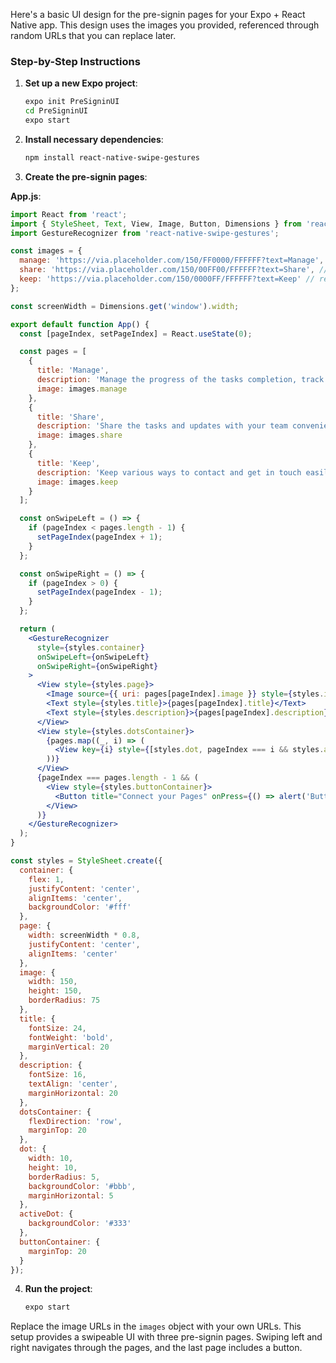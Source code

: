Here's a basic UI design for the pre-signin pages for your Expo + React Native app. This design uses the images you provided, referenced through random URLs that you can replace later.

### Step-by-Step Instructions

1. **Set up a new Expo project**:
    ```sh
    expo init PreSigninUI
    cd PreSigninUI
    expo start
    ```

2. **Install necessary dependencies**:
    ```sh
    npm install react-native-swipe-gestures
    ```

3. **Create the pre-signin pages**:

**App.js**:
```jsx
import React from 'react';
import { StyleSheet, Text, View, Image, Button, Dimensions } from 'react-native';
import GestureRecognizer from 'react-native-swipe-gestures';

const images = {
  manage: 'https://via.placeholder.com/150/FF0000/FFFFFF?text=Manage', // replace with your own URL
  share: 'https://via.placeholder.com/150/00FF00/FFFFFF?text=Share', // replace with your own URL
  keep: 'https://via.placeholder.com/150/0000FF/FFFFFF?text=Keep' // replace with your own URL
};

const screenWidth = Dimensions.get('window').width;

export default function App() {
  const [pageIndex, setPageIndex] = React.useState(0);

  const pages = [
    {
      title: 'Manage',
      description: 'Manage the progress of the tasks completion, track the time and analyze the stats',
      image: images.manage
    },
    {
      title: 'Share',
      description: 'Share the tasks and updates with your team conveniently for higher productivity',
      image: images.share
    },
    {
      title: 'Keep',
      description: 'Keep various ways to contact and get in touch easily right from the app',
      image: images.keep
    }
  ];

  const onSwipeLeft = () => {
    if (pageIndex < pages.length - 1) {
      setPageIndex(pageIndex + 1);
    }
  };

  const onSwipeRight = () => {
    if (pageIndex > 0) {
      setPageIndex(pageIndex - 1);
    }
  };

  return (
    <GestureRecognizer
      style={styles.container}
      onSwipeLeft={onSwipeLeft}
      onSwipeRight={onSwipeRight}
    >
      <View style={styles.page}>
        <Image source={{ uri: pages[pageIndex].image }} style={styles.image} />
        <Text style={styles.title}>{pages[pageIndex].title}</Text>
        <Text style={styles.description}>{pages[pageIndex].description}</Text>
      </View>
      <View style={styles.dotsContainer}>
        {pages.map((_, i) => (
          <View key={i} style={[styles.dot, pageIndex === i && styles.activeDot]} />
        ))}
      </View>
      {pageIndex === pages.length - 1 && (
        <View style={styles.buttonContainer}>
          <Button title="Connect your Pages" onPress={() => alert('Button Pressed')} />
        </View>
      )}
    </GestureRecognizer>
  );
}

const styles = StyleSheet.create({
  container: {
    flex: 1,
    justifyContent: 'center',
    alignItems: 'center',
    backgroundColor: '#fff'
  },
  page: {
    width: screenWidth * 0.8,
    justifyContent: 'center',
    alignItems: 'center'
  },
  image: {
    width: 150,
    height: 150,
    borderRadius: 75
  },
  title: {
    fontSize: 24,
    fontWeight: 'bold',
    marginVertical: 20
  },
  description: {
    fontSize: 16,
    textAlign: 'center',
    marginHorizontal: 20
  },
  dotsContainer: {
    flexDirection: 'row',
    marginTop: 20
  },
  dot: {
    width: 10,
    height: 10,
    borderRadius: 5,
    backgroundColor: '#bbb',
    marginHorizontal: 5
  },
  activeDot: {
    backgroundColor: '#333'
  },
  buttonContainer: {
    marginTop: 20
  }
});
```

4. **Run the project**:
    ```sh
    expo start
    ```

Replace the image URLs in the `images` object with your own URLs. This setup provides a swipeable UI with three pre-signin pages. Swiping left and right navigates through the pages, and the last page includes a button.